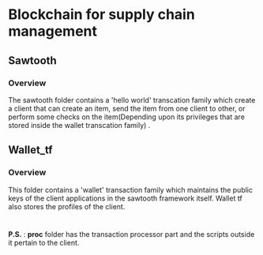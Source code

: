 # Blockchain for supply chain management
## Sawtooth
### Overview
The sawtooth folder contains a 'hello world' transcation family which create a client that can create an item, send the item from one client to other, or perform some checks on the item(Depending upon its privileges that are stored inside the wallet transcation family) .
#####
## Wallet_tf
### Overview
This folder contains a 'wallet' transaction family which maintains the public keys of the client applications in the sawtooth framework itself. Wallet tf also stores the profiles of the client.
#
**P.S.** : **proc** folder has the transaction processor part and the scripts outside it pertain to the client.
